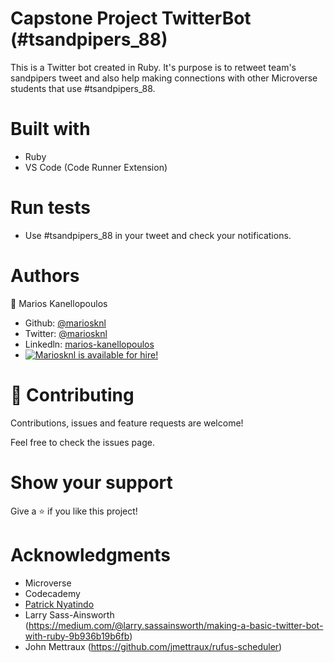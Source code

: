 # Capstone Project TwitterBot (#tsandpipers_88)
This is a Twitter bot created in Ruby.
It's purpose is to retweet team's sandpipers tweet and also help making connections with other Microverse students that use #tsandpipers_88.

# Built with
 - Ruby
 - VS Code (Code Runner Extension)

 # Run tests
 - Use #tsandpipers_88 in your tweet and check your notifications.

 # Authors
👤 Marios Kanellopoulos
- Github: [@mariosknl](https://github.com/mariosknl)
- Twitter: [@mariosknl](https://twitter.com/MariosKnl)
- Linkedln: [marios-kanellopoulos](https://www.linkedin.com/in/marios-kanellopoulos-a99332181/)
- [![Mariosknl is available for hire!](http://hireable.me/mariosknl)](http://hireable.me/p/mariosknl)

# 🤝 Contributing
Contributions, issues and feature requests are welcome!

Feel free to check the issues page.

# Show your support
Give a ⭐️ if you like this project!

# Acknowledgments
- Microverse
- Codecademy
- [Patrick Nyatindo](https://twitter.com/nyatindopatrick)
- Larry Sass-Ainsworth (https://medium.com/@larry.sassainsworth/making-a-basic-twitter-bot-with-ruby-9b936b19b6fb)
- John Mettraux (https://github.com/jmettraux/rufus-scheduler)